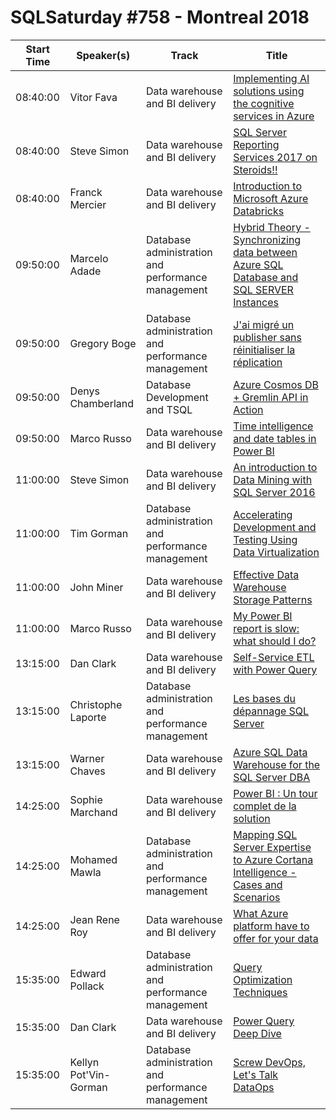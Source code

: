 # SQLSaturday #758 - Montreal 2018
Start Time|Speaker(s)|Track|Title
---|---|---|---
08:40:00|Vitor Fava|Data warehouse and BI delivery|[Implementing AI solutions using the cognitive services in Azure](74174.md)
08:40:00|Steve Simon|Data warehouse and BI delivery|[SQL Server Reporting Services 2017 on Steroids!!](74200.md)
08:40:00|Franck Mercier|Data warehouse and BI delivery|[Introduction to Microsoft Azure Databricks](78520.md)
09:50:00|Marcelo Adade|Database administration and performance management|[Hybrid Theory - Synchronizing data between Azure SQL Database and  SQL SERVER Instances](74166.md)
09:50:00|Gregory Boge|Database administration and performance management|[J'ai migré un publisher sans réinitialiser la réplication](74364.md)
09:50:00|Denys Chamberland|Database Development and TSQL|[Azure Cosmos DB + Gremlin API in Action](80867.md)
09:50:00|Marco Russo|Data warehouse and BI delivery|[Time intelligence and date tables in Power BI](82362.md)
11:00:00|Steve Simon|Data warehouse and BI delivery|[An introduction to Data Mining  with SQL Server 2016](74195.md)
11:00:00|Tim Gorman|Database administration and performance management|[Accelerating Development and Testing Using Data Virtualization](74237.md)
11:00:00|John Miner|Data warehouse and BI delivery|[Effective Data Warehouse Storage Patterns](77374.md)
11:00:00|Marco Russo|Data warehouse and BI delivery|[My Power BI report is slow: what should I do?](82361.md)
13:15:00|Dan Clark|Data warehouse and BI delivery|[Self-Service ETL with Power Query](74637.md)
13:15:00|Christophe Laporte|Database administration and performance management|[Les bases du dépannage SQL Server](74639.md)
13:15:00|Warner Chaves|Data warehouse and BI delivery|[Azure SQL Data Warehouse for the SQL Server DBA](80497.md)
14:25:00|Sophie Marchand|Data warehouse and BI delivery|[Power BI : Un tour complet de la solution](74278.md)
14:25:00|Mohamed Mawla|Database administration and performance management|[Mapping SQL Server Expertise to Azure Cortana Intelligence - Cases and Scenarios](77289.md)
14:25:00|Jean Rene Roy|Data warehouse and BI delivery|[What Azure platform have to offer for your data](82235.md)
15:35:00|Edward Pollack|Database administration and performance management|[Query Optimization Techniques](74212.md)
15:35:00|Dan Clark|Data warehouse and BI delivery|[Power Query Deep Dive](74636.md)
15:35:00|Kellyn Pot'Vin-Gorman|Database administration and performance management|[Screw DevOps, Let's Talk DataOps](76875.md)

